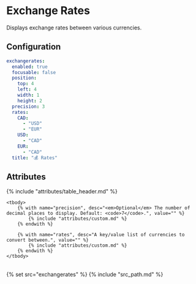 # Exchange Rates

Displays exchange rates between various currencies.

## Configuration

```yaml
exchangerates:
  enabled: true
  focusable: false
  position:
    top: 4
    left: 4
    width: 1
    height: 2
  precision: 3
  rates:
    CAD:
      - "USD"
      - "EUR"
    USD:
      - "CAD"
    EUR:
      - "CAD"
  title: "💰 Rates"
```

## Attributes

<table>
    {% include "attributes/table_header.md" %}

    <tbody>
        {% with name="precision", desc="<em>Optional</em> The number of decimal places to display. Default: <code>7</code>.", value="" %}
            {% include "attributes/custom.md" %}
        {% endwith %}

        {% with name="rates", desc="A key/value list of currencies to convert between.", value="" %}
            {% include "attributes/custom.md" %}
        {% endwith %}
    </tbody>
</table>

{% set src="exchangerates" %}
{% include "src_path.md" %}